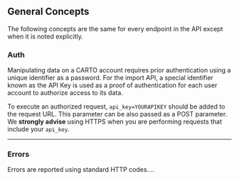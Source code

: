 ## General Concepts

The following concepts are the same for every endpoint in the API except when it is noted explicitly.


### Auth

Manipulating data on a CARTO account requires prior authentication using a unique identifier as a password. For the import API, a special identifier known as the API Key is used as a proof of authentication for each user account to authorize access to its data.

To execute an authorized request, `api_key=YOURAPIKEY` should be added to the request URL. This parameter can be also passed as a POST parameter. We **strongly advise** using HTTPS when you are performing requests that include your `api_key`.

---

### Errors

Errors are reported using standard HTTP codes....
